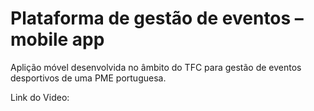 # Plataforma de gestão de eventos – mobile app

Aplição móvel desenvolvida no âmbito do TFC para gestão de eventos desportivos de uma PME portuguesa.

Link do Video: 
